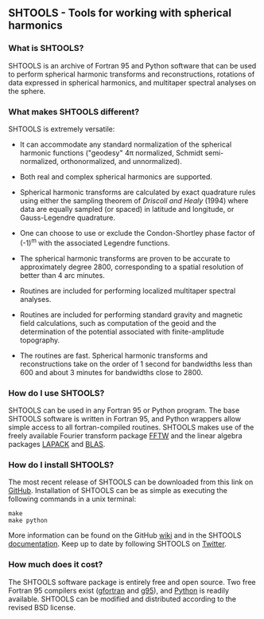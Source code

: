 ## SHTOOLS - Tools for working with spherical harmonics ##

### What is SHTOOLS? ###
		
SHTOOLS is an archive of Fortran 95 and Python software that can be used to perform spherical harmonic transforms and reconstructions, rotations of data expressed in spherical harmonics, and multitaper spectral analyses on the sphere.

### What makes SHTOOLS different? ###

SHTOOLS is extremely versatile:

* It can accommodate any standard normalization of the spherical harmonic functions ("geodesy" 4&pi; normalized,  Schmidt semi-normalized, orthonormalized, and unnormalized).
		
* Both real and complex spherical harmonics are supported.

* Spherical harmonic transforms are calculated by exact quadrature rules using either the sampling theorem of *Driscoll and Healy* (1994) where data are equally sampled (or spaced) in latitude and longitude, or Gauss-Legendre quadrature.

* One can choose to use or exclude the Condon-Shortley phase factor of (-1)<sup>m</sup> with the associated Legendre functions.

* The spherical harmonic transforms are proven to be accurate to approximately degree 2800, corresponding to a spatial resolution of better than 4 arc minutes.

* Routines are included for performing localized multitaper spectral analyses.

* Routines are included for performing standard gravity and magnetic field calculations, such as computation of the geoid and the determination of the potential associated with finite-amplitude topography.

* The routines are fast. Spherical harmonic transforms and reconstructions take on the order of 1 second for bandwidths less than 600 and about 3 minutes for bandwidths close to 2800.
		
### How do I use SHTOOLS? ###

SHTOOLS can be used in any Fortran 95 or Python program. The base SHTOOLS software is written in Fortran 95, and Python wrappers allow simple access to all fortran-compiled routines. SHTOOLS makes use of the freely available Fourier transform package [FFTW](http://www.fftw.org) and the linear algebra packages [LAPACK](http://www.netlib.org/lapack/) and [BLAS](http://www.netlib.org/blas/).

### How do I install SHTOOLS? ###

The most recent release of SHTOOLS can be downloaded from this link on [GitHub](https://github.com/SHTOOLS/SHTOOLS/releases). Installation of SHTOOLS can be as simple as executing the following commands in a unix terminal:

    make
    make python

More information can be found on the GitHub [wiki](https://github.com/SHTOOLS/SHTOOLS/wiki) and in the SHTOOLS [documentation](www/documentation.html). Keep up to date by following SHTOOLS on [Twitter](https://twitter.com/SH_tools).

### How much does it cost? ###

The SHTOOLS software package is entirely free and open source. Two free Fortran 95 compilers exist ([gfortran](http://gcc.gnu.org/) and [g95](http://www.g95.org/)), and [Python](https://www.python.org/) is readily available. SHTOOLS can be modified and distributed according to the revised BSD license.